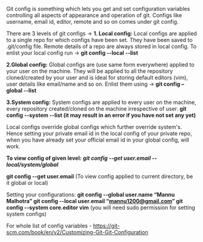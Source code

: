 Git config is something which lets you get and set configuration variables controlling all aspects of appearance and operation of git. Configs like username, email id, editor, remote and so on comes under git config.

There are 3 levels of git configs →
**1. Local config:**
Local configs are applied to a single repo for which configs have been set. They have been saved to .git/config file. Remote details of a repo are always stored in local config.
To enlist your local config run → **git config --local --list**

**2.Global config:**
Global configs are (use same form everywhere) applied to your user on the machine. They will be applied to all the repository cloned/created by your user and is ideal for storing default editors (vim), user details like email/name and so on.
Enlist them using → **git config –global --list**

**3.System config:**
System configs are applied to every user on the machine, every repository created/cloned on the machine irrespective of user.
**git config --system --list (it may result in an error if you have not set any yet)**
	

Local configs override global configs which further override system's. Hence setting your private email id in the local config of your private repo, when you have already set your official email id in your global config, will work.

**To view config of given level:** 
***git config --get user.email --local/system/global***

**git config --get user.email** (To view config applied to current directory, be it global or local)


Setting your configurations:
**git config --global user.name “Mannu Malhotra”
git config --local user.email “mannu1200@gmail.com”
git config --system core.editor vim**  (you will need sudo permission for setting system configs)

For whole list of config variables - https://git-scm.com/book/en/v2/Customizing-Git-Git-Configuration
